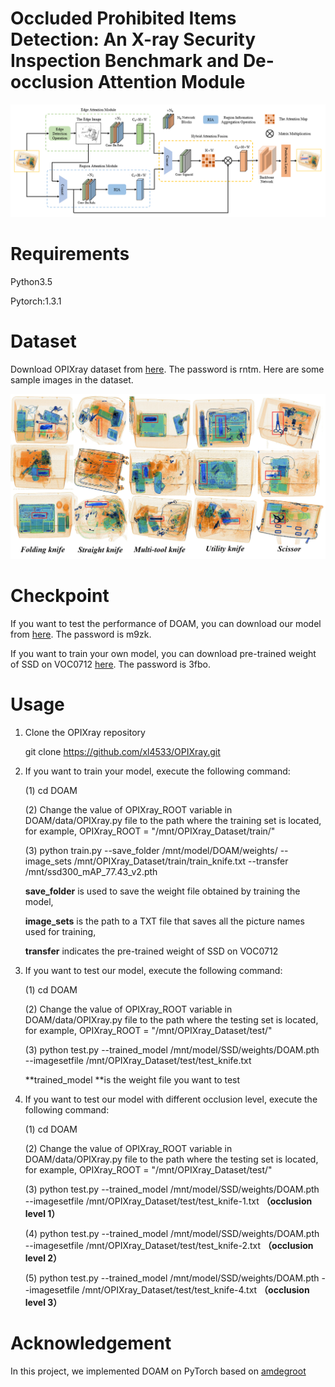 # Occluded Prohibited Items Detection: An X-ray Security Inspection Benchmark and De-occlusion Attention Module

![framework](https://github.com/xl4533/OPIXray/blob/master/framework.jpg)

# Requirements

Python3.5

Pytorch:1.3.1



# Dataset

Download OPIXray dataset from [here](https://pan.baidu.com/s/1vhaW_dRSim-3Yu_vKGLqjQ). The password is rntm. Here are some sample images in the dataset.

![sample](https://github.com/xl4533/OPIXray/blob/master/sample.png)

# Checkpoint

If you want to test the performance of DOAM, you can download our model from [here](https://pan.baidu.com/s/1OXvFODNcha2b3Jq5F6qkpw). The password is m9zk.

If you want to train your own model, you can download pre-trained weight of SSD on VOC0712 [here](https://pan.baidu.com/s/1KK7GdFeMd1VwimxUjD9Pug). The password is 3fbo.

# Usage

1. Clone the OPIXray repository

   git clone https://github.com/xl4533/OPIXray.git

2. If you want to train your model, execute the following command:

   (1) cd DOAM

   (2) Change the value of OPIXray_ROOT variable in DOAM/data/OPIXray.py file to the path where the training set is located, for example, OPIXray_ROOT = "/mnt/OPIXray_Dataset/train/"

   (3) python train.py --save_folder /mnt/model/DOAM/weights/ --image_sets /mnt/OPIXray_Dataset/train/train_knife.txt --transfer /mnt/ssd300_mAP_77.43_v2.pth

   **save_folder** is used to save the weight file obtained by training the model, 

   **image_sets**  is the path to a TXT file that saves all the picture names used for training, 

   **transfer** indicates the pre-trained weight of SSD on VOC0712

3. If you want to test our model, execute the following command:

   (1) cd DOAM 

   (2) Change the value of OPIXray_ROOT variable in DOAM/data/OPIXray.py file to the path where the testing set is located, for example, OPIXray_ROOT = "/mnt/OPIXray_Dataset/test/"

   (3) python test.py --trained_model /mnt/model/SSD/weights/DOAM.pth --imagesetfile /mnt/OPIXray_Dataset/test/test_knife.txt

   **trained_model **is the weight file you want to test

4. If you want to test our model with different occlusion level, execute the following command:

   (1) cd DOAM 

   (2) Change the value of OPIXray_ROOT variable in DOAM/data/OPIXray.py file to the path where the testing set is located, for example, OPIXray_ROOT = "/mnt/OPIXray_Dataset/test/"

   (3) python test.py --trained_model /mnt/model/SSD/weights/DOAM.pth --imagesetfile /mnt/OPIXray_Dataset/test/test_knife-1.txt **（occlusion  level 1）**

   (4) python test.py --trained_model /mnt/model/SSD/weights/DOAM.pth --imagesetfile /mnt/OPIXray_Dataset/test/test_knife-2.txt **（occlusion  level 2）**

   (5) python test.py --trained_model /mnt/model/SSD/weights/DOAM.pth --imagesetfile /mnt/OPIXray_Dataset/test/test_knife-4.txt **（occlusion  level 3）**

   

# Acknowledgement

In this project, we implemented DOAM on PyTorch based on [amdegroot](https://github.com/amdegroot/ssd.pytorch)
